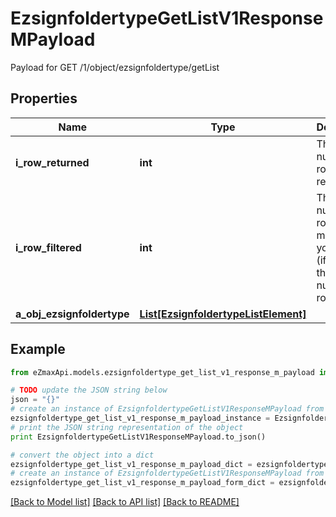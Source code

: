 # EzsignfoldertypeGetListV1ResponseMPayload

Payload for GET /1/object/ezsignfoldertype/getList

## Properties

Name | Type | Description | Notes
------------ | ------------- | ------------- | -------------
**i_row_returned** | **int** | The number of rows returned | 
**i_row_filtered** | **int** | The number of rows matching your filters (if any) or the total number of rows | 
**a_obj_ezsignfoldertype** | [**List[EzsignfoldertypeListElement]**](EzsignfoldertypeListElement.md) |  | 

## Example

```python
from eZmaxApi.models.ezsignfoldertype_get_list_v1_response_m_payload import EzsignfoldertypeGetListV1ResponseMPayload

# TODO update the JSON string below
json = "{}"
# create an instance of EzsignfoldertypeGetListV1ResponseMPayload from a JSON string
ezsignfoldertype_get_list_v1_response_m_payload_instance = EzsignfoldertypeGetListV1ResponseMPayload.from_json(json)
# print the JSON string representation of the object
print EzsignfoldertypeGetListV1ResponseMPayload.to_json()

# convert the object into a dict
ezsignfoldertype_get_list_v1_response_m_payload_dict = ezsignfoldertype_get_list_v1_response_m_payload_instance.to_dict()
# create an instance of EzsignfoldertypeGetListV1ResponseMPayload from a dict
ezsignfoldertype_get_list_v1_response_m_payload_form_dict = ezsignfoldertype_get_list_v1_response_m_payload.from_dict(ezsignfoldertype_get_list_v1_response_m_payload_dict)
```
[[Back to Model list]](../README.md#documentation-for-models) [[Back to API list]](../README.md#documentation-for-api-endpoints) [[Back to README]](../README.md)


